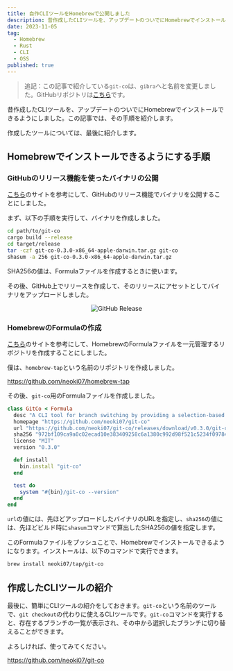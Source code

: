 ```yaml
---
title: 自作CLIツールをHomebrewで公開しました
description: 昔作成したCLIツールを、アップデートのついでにHomebrewでインストールできるようにしました。この記事では、その手順を紹介します。
date: 2023-11-05
tag:
  - Homebrew
  - Rust
  - CLI
  - OSS
published: true
---
```


> 追記：この記事で紹介している`git-co`は、`gibra`へと名前を変更しました。GitHubリポジトリは[こちら](https://github.com/neoki07/gibra)です。

昔作成したCLIツールを、アップデートのついでにHomebrewでインストールできるようにしました。この記事では、その手順を紹介します。

作成したツールについては、最後に紹介します。

## Homebrewでインストールできるようにする手順

### GitHubのリリース機能を使ったバイナリの公開

[こちら](https://blog.ymgyt.io/entry/release-rust-with-homebrew/)のサイトを参考にして、GitHubのリリース機能でバイナリを公開することにしました。

まず、以下の手順を実行して、バイナリを作成しました。

```sh
cd path/to/git-co
cargo build --release
cd target/release
tar -czf git-co-0.3.0-x86_64-apple-darwin.tar.gz git-co
shasum -a 256 git-co-0.3.0-x86_64-apple-darwin.tar.gz
```

SHA256の値は、Formulaファイルを作成するときに使います。

その後、GitHub上でリリースを作成して、そのリリースにアセットとしてバイナリをアップロードしました。

<div align="center" style={{ marginTop: "1rem" }}>
  <img src="/images/homebrew-git-co/github-release.png" alt="GitHub Release" />
</div>


### HomebrewのFormulaの作成

[こちら](https://nasaemon.hateblo.jp/entry/cli-tool-banasi)のサイトを参考にして、HomebrewのFormulaファイルを一元管理するリポジトリを作成することにしました。

僕は、`homebrew-tap`という名前のリポジトリを作成しました。

https://github.com/neoki07/homebrew-tap

その後、`git-co`用のFormulaファイルを作成しました。

```ruby
class GitCo < Formula
  desc "A CLI tool for branch switching by providing a selection-based checkout process"
  homepage "https://github.com/neoki07/git-co"
  url "https://github.com/neoki07/git-co/releases/download/v0.3.0/git-co-0.3.0-x86_64-apple-darwin.tar.gz"
  sha256 "972bf109ca9a0c02ecad10e383409258c6a1380c992d98f521c5234f09784a94"
  license "MIT"
  version "0.3.0"

  def install
    bin.install "git-co"
  end

  test do
    system "#{bin}/git-co --version"
  end
end
```

`url`の値には、先ほどアップロードしたバイナリのURLを指定し、`sha256`の値には、先ほどビルド時に`shasum`コマンドで算出したSHA256の値を指定します。

このFormulaファイルをプッシュことで、Homebrewでインストールできるようになります。インストールは、以下のコマンドで実行できます。

```sh
brew install neoki07/tap/git-co
```

## 作成したCLIツールの紹介

最後に、簡単にCLIツールの紹介をしておきます。`git-co`という名前のツールで、`git checkout`の代わりに使えるCLIツールです。`git-co`コマンドを実行すると、存在するブランチの一覧が表示され、その中から選択したブランチに切り替えることができます。

よろしければ、使ってみてください。

https://github.com/neoki07/git-co
